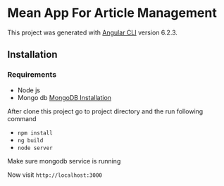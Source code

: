 # Mean App For Article Management

This project was generated with [Angular CLI](https://github.com/angular/angular-cli) version 6.2.3.

## Installation

### Requirements
* Node js
* Mongo db [MongoDB Installation](https://docs.mongodb.com/manual/administration/install-community/)

After clone this project go to project directory and the run following command
* `npm install`
* `ng build`
* `node server`

Make sure mongodb service is running 

Now visit `http://localhost:3000`
